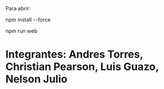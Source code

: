 Para abrir:

npm install --force


npm run web


# Integrantes: Andres Torres, Christian Pearson, Luis Guazo, Nelson Julio

